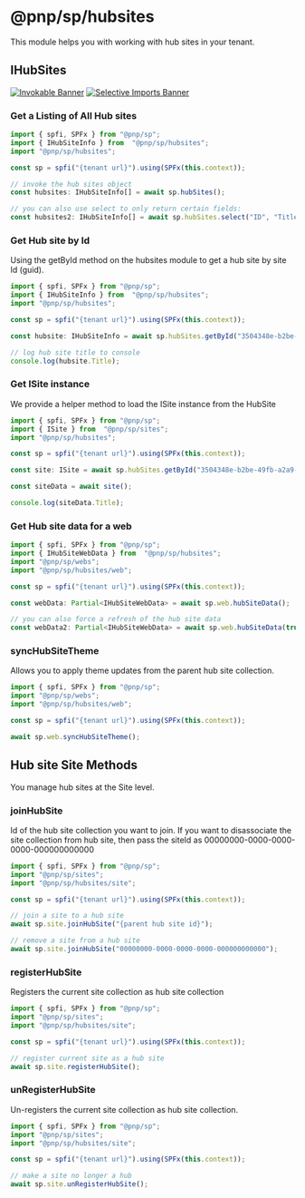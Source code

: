 # @pnp/sp/hubsites

This module helps you with working with hub sites in your tenant.

## IHubSites

[![Invokable Banner](https://img.shields.io/badge/Invokable-informational.svg)](../concepts/invokable.md) [![Selective Imports Banner](https://img.shields.io/badge/Selective%20Imports-informational.svg)](../concepts/selective-imports.md)  

### Get a Listing of All Hub sites

```TypeScript
import { spfi, SPFx } from "@pnp/sp";
import { IHubSiteInfo } from  "@pnp/sp/hubsites";
import "@pnp/sp/hubsites";

const sp = spfi("{tenant url}").using(SPFx(this.context));

// invoke the hub sites object
const hubsites: IHubSiteInfo[] = await sp.hubSites();

// you can also use select to only return certain fields:
const hubsites2: IHubSiteInfo[] = await sp.hubSites.select("ID", "Title", "RelatedHubSiteIds")();
```

### Get Hub site by Id

Using the getById method on the hubsites module to get a hub site by site Id (guid).

```TypeScript
import { spfi, SPFx } from "@pnp/sp";
import { IHubSiteInfo } from  "@pnp/sp/hubsites";
import "@pnp/sp/hubsites";

const sp = spfi("{tenant url}").using(SPFx(this.context));

const hubsite: IHubSiteInfo = await sp.hubSites.getById("3504348e-b2be-49fb-a2a9-2d748db64beb")();

// log hub site title to console
console.log(hubsite.Title);
```

### Get ISite instance

We provide a helper method to load the ISite instance from the HubSite

```TypeScript
import { spfi, SPFx } from "@pnp/sp";
import { ISite } from  "@pnp/sp/sites";
import "@pnp/sp/hubsites";

const sp = spfi("{tenant url}").using(SPFx(this.context));

const site: ISite = await sp.hubSites.getById("3504348e-b2be-49fb-a2a9-2d748db64beb").getSite();

const siteData = await site();

console.log(siteData.Title);
```

### Get Hub site data for a web

```TypeScript
import { spfi, SPFx } from "@pnp/sp";
import { IHubSiteWebData } from  "@pnp/sp/hubsites";
import "@pnp/sp/webs";
import "@pnp/sp/hubsites/web";

const sp = spfi("{tenant url}").using(SPFx(this.context));

const webData: Partial<IHubSiteWebData> = await sp.web.hubSiteData();

// you can also force a refresh of the hub site data
const webData2: Partial<IHubSiteWebData> = await sp.web.hubSiteData(true);
```

### syncHubSiteTheme

Allows you to apply theme updates from the parent hub site collection.

```TypeScript
import { spfi, SPFx } from "@pnp/sp";
import "@pnp/sp/webs";
import "@pnp/sp/hubsites/web";

const sp = spfi("{tenant url}").using(SPFx(this.context));

await sp.web.syncHubSiteTheme();
```

## Hub site Site Methods

You manage hub sites at the Site level.

### joinHubSite

Id of the hub site collection you want to join. If you want to disassociate the site collection from hub site, then pass the siteId as 00000000-0000-0000-0000-000000000000

```TypeScript
import { spfi, SPFx } from "@pnp/sp";
import "@pnp/sp/sites";
import "@pnp/sp/hubsites/site";

const sp = spfi("{tenant url}").using(SPFx(this.context));

// join a site to a hub site
await sp.site.joinHubSite("{parent hub site id}");

// remove a site from a hub site
await sp.site.joinHubSite("00000000-0000-0000-0000-000000000000");
```

### registerHubSite

Registers the current site collection as hub site collection

```TypeScript
import { spfi, SPFx } from "@pnp/sp";
import "@pnp/sp/sites";
import "@pnp/sp/hubsites/site";

const sp = spfi("{tenant url}").using(SPFx(this.context));

// register current site as a hub site
await sp.site.registerHubSite();
```

### unRegisterHubSite

Un-registers the current site collection as hub site collection.

```TypeScript
import { spfi, SPFx } from "@pnp/sp";
import "@pnp/sp/sites";
import "@pnp/sp/hubsites/site";

const sp = spfi("{tenant url}").using(SPFx(this.context));

// make a site no longer a hub
await sp.site.unRegisterHubSite();
```
